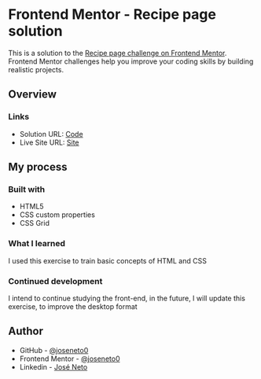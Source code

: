 # Frontend Mentor - Recipe page solution

This is a solution to the [Recipe page challenge on Frontend Mentor](https://www.frontendmentor.io/challenges/recipe-page-KiTsR8QQKm). Frontend Mentor challenges help you improve your coding skills by building realistic projects. 

## Overview

### Links

- Solution URL: [Code](https://github.com/joseneto0/Frontend-Mentor/tree/main/recipe-page-main)
- Live Site URL: [Site](https://joseneto0.github.io/Frontend-Mentor/recipe-page-main/)

## My process

### Built with

- HTML5 
- CSS custom properties
- CSS Grid

### What I learned

I used this exercise to train basic concepts of HTML and CSS

### Continued development

I intend to continue studying the front-end, in the future, I will update this exercise, to improve the desktop format


## Author

- GitHub - [@joseneto0](https://github.com/joseneto0)
- Frontend Mentor - [@joseneto0](https://www.frontendmentor.io/profile/joseneto0)
- Linkedin - [José Neto](https://www.linkedin.com/in/jose-neto--/)

